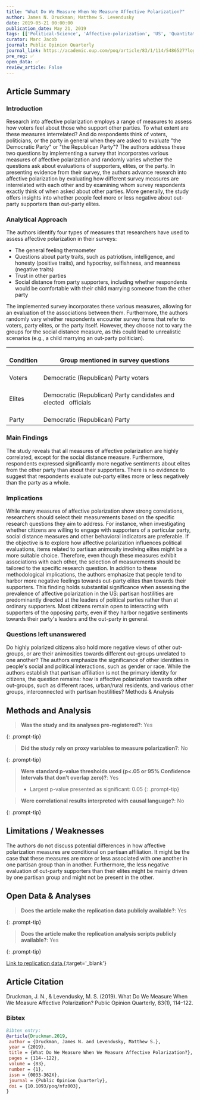 ```yaml
---
title: "What Do We Measure When We Measure Affective Polarization?"
author: James N. Druckman; Matthew S. Levendusky
date: 2019-05-21 00:00:00
publication_date: May 21, 2019
tags: [['Political-Science', 'Affective-polarization', 'US', 'Quantitative', 'Experimental', 'Descriptive', 'Causal']]
curator: Marc Jacob
journal: Public Opinion Quarterly
journal_link: https://academic.oup.com/poq/article/83/1/114/5486527?login=true&casa_token=d3fTpzLgj74AAAAA:lwT8nYnzgD-CpjY5eWN87u6l3BLdIOWzlXGXbV1LXOx4tzqx_N0jdq3HOiGM-1Xkt6YG1HO91nNDqoM 
pre_reg: ✅
open_data: ✅
review_article: False
---
```


## Article Summary

### Introduction
Research into <span class="glosstag" data-key="Affective Polarization">affective polarization</span> employs a range of measures to assess how voters feel about those who support other parties. To what extent are these measures interrelated? And do respondents think of voters, politicians, or the party in general when they are asked to evaluate "the Democratic Party" or "the Republican Party"? The authors address these two questions by implementing a survey that incorporates various measures of <span class="glosstag" data-key="Affective Polarization">affective polarization</span> and randomly varies whether the questions ask about evaluations of supporters, elites, or the party.
In presenting evidence from their survey, the authors advance research into <span class="glosstag" data-key="Affective Polarization">affective polarization</span> by evaluating how different survey measures are interrelated with each other and by examining whom survey respondents exactly think of when asked about other parties. More generally, the study offers insights into whether people feel more or less negative about out-party supporters than out-party elites.

### Analytical Approach
The authors identify four types of measures that researchers have used to assess <span class="glosstag" data-key="Affective Polarization">affective polarization</span> in their surveys:

- The general feeling thermometer
- Questions about party traits, such as patriotism, intelligence, and honesty (positive traits), and hypocrisy, selfishness, and meanness (negative traits)
- <span class="glosstag" data-key="Trust">Trust</span> in other parties
- Social distance from party supporters, including whether respondents would be comfortable with their child marrying someone from the other party

The implemented survey incorporates these various measures, allowing for an evaluation of the associations between them. Furthermore, the authors randomly vary whether respondents encounter survey items that refer to voters, party elites, or the party itself. However, they choose not to vary the groups for the social distance measure, as this could lead to unrealistic scenarios (e.g., a child marrying an out-party politician).
<table>
<thead>
  <tr>
    <th>   <br>Condition   </th>
    <th>&nbsp;&nbsp;&nbsp;<br>Group mentioned in survey questions&nbsp;&nbsp;&nbsp;</th>
  </tr>
</thead>
<tbody>
  <tr>
    <td>&nbsp;&nbsp;&nbsp;<br>Voters&nbsp;&nbsp;&nbsp;</td>
    <td>&nbsp;&nbsp;&nbsp;<br>Democratic (Republican) Party voters&nbsp;&nbsp;&nbsp;</td>
  </tr>
  <tr>
    <td>&nbsp;&nbsp;&nbsp;<br>Elites&nbsp;&nbsp;&nbsp;</td>
    <td>&nbsp;&nbsp;&nbsp;<br>Democratic (Republican) Party candidates and elected&nbsp;&nbsp;&nbsp;officials&nbsp;&nbsp;&nbsp;</td>
  </tr>
  <tr>
    <td>&nbsp;&nbsp;&nbsp;<br>Party&nbsp;&nbsp;&nbsp;</td>
    <td>&nbsp;&nbsp;&nbsp;<br>Democratic (Republican) Party&nbsp;&nbsp;&nbsp;</td>
  </tr>
</tbody>
</table>

### Main Findings
The study reveals that all measures of affective polarization are highly correlated, except for the social distance measure. Furthermore, respondents expressed significantly more negative sentiments about elites from the other party than about their supporters. There is no evidence to suggest that respondents evaluate out-party elites more or less negatively than the party as a whole.

### Implications
While many measures of affective polarization show strong correlations, researchers should select their measurements based on the specific research questions they aim to address. For instance, when investigating whether citizens are willing to engage with supporters of a particular party, social distance measures and other behavioral indicators are preferable. If the objective is to explore how affective polarization influences political evaluations, items related to partisan animosity involving elites might be a more suitable choice. Therefore, even though these measures exhibit associations with each other, the selection of measurements should be tailored to the specific research question.
In addition to these methodological implications, the authors emphasize that people tend to harbor more negative feelings towards out-party elites than towards their supporters. This finding holds substantial significance when assessing the prevalence of affective polarization in the US: partisan hostilities are predominantly directed at the leaders of political parties rather than at ordinary supporters. Most citizens remain open to interacting with supporters of the opposing party, even if they harbor negative sentiments towards their party's leaders and the out-party in general.

### Questions left unanswered
Do highly polarized citizens also hold more negative views of other out-groups, or are their animosities towards different out-groups unrelated to one another? The authors emphasize the significance of other identities in people's social and political interactions, such as gender or race. While the authors establish that partisan affiliation is not the primary identity for citizens, the question remains: how is affective polarization towards other out-groups, such as different races, urban/rural residents, and various other groups, interconnected with partisan hostilities?
Methods & Analysis


## Methods and Analysis

> **Was the study and its analyses pre-registered?**: Yes
> 
{: .prompt-tip}

> **Did the study rely on proxy variables to measure polarization?**: No
> 
> 
> 
{: .prompt-tip}


> **Were standard p-value thresholds used (p<.05 or 95% Confidence Intervals that don’t overlap zero)?**: Yes
> 
> - Largest p-value presented as significant: 0.05
{: .prompt-tip}

> **Were correlational results interpreted with causal language?**: No
> 
{: .prompt-tip}

## Limitations / Weaknesses

The authors do not discuss potential differences in how affective polarization measures are conditional on partisan affiliation. It might be the case that these measures are more or less associated with one another in one partisan group than in another. Furthermore, the less negative evaluation of out-party supporters than their elites might be mainly driven by one partisan group and might not be present in the other.

## Open Data & Analyses

> **Does the article make the replication data publicly available?**: Yes
> 
{: .prompt-tip}

> **Does the article make the replication analysis scripts publicly available?**: Yes
> 
{: .prompt-tip}


[Link to replication data.](https://dataverse.harvard.edu/dataset.xhtml?persistentId=doi:10.7910/DVN/0OQKSB){:target='_blank'}

## Article Citation

Druckman, J. N., & Levendusky, M. S. (2019). What Do We Measure When We Measure Affective Polarization? Public Opinion Quarterly, 83(1), 114–122.

### Bibtex

```bibtex
Bibtex entry:
@article{Druckman.2019,
 author = {Druckman, James N. and Levendusky, Matthew S.},
 year = {2019},
 title = {What Do We Measure When We Measure Affective Polarization?},
 pages = {114--122},
 volume = {83},
 number = {1},
 issn = {0033-362X},
 journal = {Public Opinion Quarterly},
 doi = {10.1093/poq/nfz003},
}
```